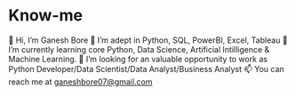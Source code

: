 # Know-me
👋 Hi, I’m Ganesh Bore
👀 I’m adept in Python, SQL, PowerBI, Excel, Tableau
🌱 I’m currently learning core Python, Data Science, Artificial Intilligence & Machine Learning.
💞️ I’m looking for an valuable opportunity to work as Python Developer/Data Scientist/Data Analyst/Business Analyst
📫 You can reach me at ganeshbore07@gmail.com
